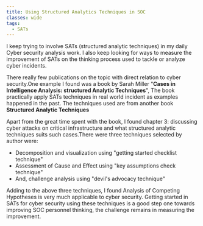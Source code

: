 ```yaml
---
title: Using Structured Analytics Techniques in SOC
classes: wide
tags:
  - SATs
---
```


I keep trying to involve SATs (structured analytic techniques) in my daily Cyber security analysis work. I also keep looking for ways to measure the improvement of SATs on the thinking process used to tackle or analyze cyber incidents. 

There really few publications on the topic with direct relation to cyber security.One example I found was a book by Sarah Miller "**Cases in Intelligence Analysis: structured Analytic Techniques**", The book practically apply SATs techniques in real world incident as examples  happened in the past. The techniques used are from another book **Structured Analytic Techniques** 

Apart from the great time spent with the book, I found chapter 3: discussing cyber attacks on critical infrastructure and what structured analytic techniques suits such cases.There were three techniques selected by author were:

- Decomposition and visualization using "getting started checklist technique"
- Assessment of Cause and Effect using "key assumptions check technique"
- And, challenge analysis using "devil's advocacy technique"

Adding to the above three techniques, I found Analysis of Competing Hypotheses is very much applicable to cyber security. Getting started in SATs for cyber security using these techniques is a good step one towards improving SOC personnel thinking, the challenge remains in measuring the improvement. 
